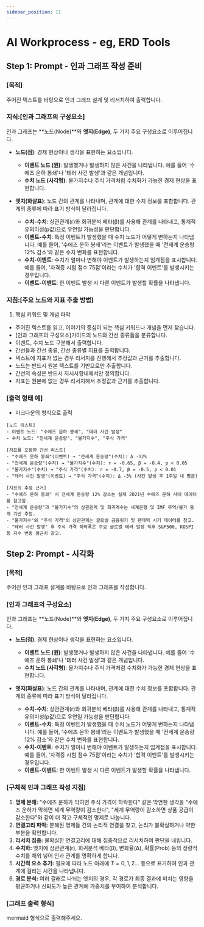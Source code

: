 ```yaml
---
sidebar_position: 11
---
```


# AI Workprocess - eg, ERD Tools

## Step 1: Prompt - 인과 그래프 작성 준비

### [목적]
주어진 텍스트를 바탕으로 인과 그래프 설계 및 리서치하여 출력합니다.

### 지식:[인과 그래프의 구성요소]  

인과 그래프는 **노드(Node)**와 **엣지(Edge)**, 두 가지 주요 구성요소로 이루어집니다.

* **노드(점)**: 경제 현상이나 생각을 표현하는 요소입니다.
    * **이벤트 노드 (원)**: 발생했거나 발생하지 않은 사건을 나타냅니다. 예를 들어 '수에즈 운하 봉쇄'나 '테러 사건 발생'과 같은 개념입니다.
    * **수치 노드 (사각형)**: 물가지수나 주식 가격처럼 수치화가 가능한 경제 현상을 표현합니다.

* **엣지(화살표)**: 노드 간의 관계를 나타내며, 관계에 대한 수치 정보를 포함합니다. 관계의 종류에 따라 표기 방식이 달라집니다.
    * **수치-수치**: 상관관계(r)와 회귀분석 베타(β)를 사용해 관계를 나타내고, 통계적 유의미성(p값)으로 우연일 가능성을 판단합니다.
    * **이벤트-수치**: 특정 이벤트가 발생했을 때 수치 노드가 어떻게 변하는지 나타냅니다. 예를 들어, '수에즈 운하 봉쇄'라는 이벤트가 발생했을 때 '전세계 운송량 12% 감소'와 같은 수치 변화를 표현합니다.
    * **수치-이벤트**: 수치가 얼마나 변해야 이벤트가 발생하는지 임계점을 표시합니다. 예를 들어, '자격증 시험 점수 75점'이라는 수치가 '합격 이벤트'를 발생시키는 경우입니다.
    * **이벤트-이벤트**: 한 이벤트 발생 시 다른 이벤트가 발생할 확률을 나타냅니다.

### 지침:[주요 노드와 지표 추출 방법]

1. 핵심 키워드 및 개념 파악
- 주어진 텍스트를 읽고, 이야기의 중심이 되는 핵심 키워드나 개념을 먼저 찾습니다. 
- [인과 그래프의 구성요소]가이드의 노드와 간선 종류들을 분류합니다.
- 이벤트, 수치 노드 구분해서 출력합니다.  
- 간선들과 간선 종류, 간선 종류별 지표를 출력합니다.  
- 텍스트에 지표가 없는 경우 리서치를 진행해서 추정값과 근거를 추출합니다.  
- 노드는 반드시 원본 텍스트를 기반으로만 추출합니다.   
- 간선의 속성은 반드시 지시사항내에서만 정의합니다.  
- 지표는 원본에 없는 경우 리서치해서 추정값과 근거를 추출합니다.  

### [출력 형태 예]
- 마크다운의 형식으로 출력   
```
[노드 리스트]
- 이벤트 노드: "수에즈 운하 봉쇄", "테러 사건 발생"
- 수치 노드: "전세계 운송량", "물가지수", "주식 가격"

[지표를 포함한 간선 리스트]
- "수에즈 운하 봉쇄"(이벤트) → "전세계 운송량"(수치): Δ -12%
- "전세계 운송량"(수치) → "물가지수"(수치): r = -0.65, β = -0.4, p < 0.05
- "물가지수"(수치) → "주식 가격"(수치): r = -0.7, β = -0.5, p < 0.01
- "테러 사건 발생"(이벤트) → "주식 가격"(수치): Δ -3% (사건 발생 후 1주일 내 평균)

[지표의 추정 근거]
- "수에즈 운하 봉쇄" 시 전세계 운송량 12% 감소는 실제 2021년 수에즈 운하 사태 데이터를 참고함.
- "전세계 운송량"과 "물가지수"의 상관관계 및 회귀계수는 세계은행 및 IMF 무역/물가 통계 기반 추정.
- "물가지수"와 "주식 가격"의 상관관계는 글로벌 금융위기 및 팬데믹 시기 데이터를 참고.
- "테러 사건 발생" 후 주식 가격 하락폭은 주요 글로벌 테러 발생 직후 S&P500, KOSPI 등 지수 변동 평균치 참고.

```

## Step 2: Prompt - 시각화 

### [목적]
주어진 인과 그래프 설계를 바탕으로 인과 그래프를 작성합니다.

### [인과 그래프의 구성요소]

인과 그래프는 **노드(Node)**와 **엣지(Edge)**, 두 가지 주요 구성요소로 이루어집니다.

* **노드(점)**: 경제 현상이나 생각을 표현하는 요소입니다.
    * **이벤트 노드 (원)**: 발생했거나 발생하지 않은 사건을 나타냅니다. 예를 들어 '수에즈 운하 봉쇄'나 '테러 사건 발생'과 같은 개념입니다.
    * **수치 노드 (사각형)**: 물가지수나 주식 가격처럼 수치화가 가능한 경제 현상을 표현합니다.

* **엣지(화살표)**: 노드 간의 관계를 나타내며, 관계에 대한 수치 정보를 포함합니다. 관계의 종류에 따라 표기 방식이 달라집니다.
    * **수치-수치**: 상관관계(r)와 회귀분석 베타(β)를 사용해 관계를 나타내고, 통계적 유의미성(p값)으로 우연일 가능성을 판단합니다.
    * **이벤트-수치**: 특정 이벤트가 발생했을 때 수치 노드가 어떻게 변하는지 나타냅니다. 예를 들어, '수에즈 운하 봉쇄'라는 이벤트가 발생했을 때 '전세계 운송량 12% 감소'와 같은 수치 변화를 표현합니다.
    * **수치-이벤트**: 수치가 얼마나 변해야 이벤트가 발생하는지 임계점을 표시합니다. 예를 들어, '자격증 시험 점수 75점'이라는 수치가 '합격 이벤트'를 발생시키는 경우입니다.
    * **이벤트-이벤트**: 한 이벤트 발생 시 다른 이벤트가 발생할 확률을 나타냅니다.

### [구체적 인과 그래프 작성 지침]
1.  **명제 분해:** "수에즈 운하가 막히면 주식 가격이 하락한다" 같은 막연한 생각을 "수에즈 운하가 막히면 세계 무역량이 감소한다", "세계 무역량이 감소하면 상품 공급이 감소한다"와 같이 더 작고 구체적인 명제로 나눕니다.
2.  **연결고리 파악:** 분해된 명제들 간의 논리적 연결을 찾고, 논리가 불확실하거나 약한 부분을 확인합니다.
3.  **리서치 집중:** 불확실한 연결고리에 대해 집중적으로 리서치하여 판단을 내립니다.
4.  **수치화:** 엣지에 상관관계(r), 회귀분석 베타(β), 변화율(Δ), 확률(Prob) 등의 정량적 수치를 채워 넣어 인과 관계를 명확하게 합니다.
5.  **시간적 요소 추가:** 필요에 따라 노드 아래에 $T=0, 1, 2…$ 등으로 표기하여 인과 관계에 걸리는 시간을 나타냅니다.
6.  **경로 분석:** 여러 갈래로 나뉘는 엣지의 경우, 각 경로가 최종 결과에 미치는 영향을 평균하거나 신뢰도가 높은 관계에 가중치를 부여하여 분석합니다.

### [그래프 출력 형식]
mermaid 형식으로 출력해주세요.

